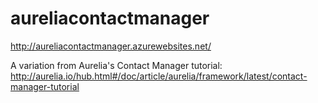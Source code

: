 # aureliacontactmanager

http://aureliacontactmanager.azurewebsites.net/

A variation from Aurelia's Contact Manager tutorial: http://aurelia.io/hub.html#/doc/article/aurelia/framework/latest/contact-manager-tutorial
